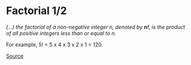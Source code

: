 # Factorial 1/2

_(...) the factorial of a non-negative integer n, denoted by **n!**, is the product of all positive integers less than or equal to n._

For example, 5! = 5 x 4 x 3 x 2 x 1 = 120.

[Source](https://en.wikipedia.org/wiki/Factorial)
